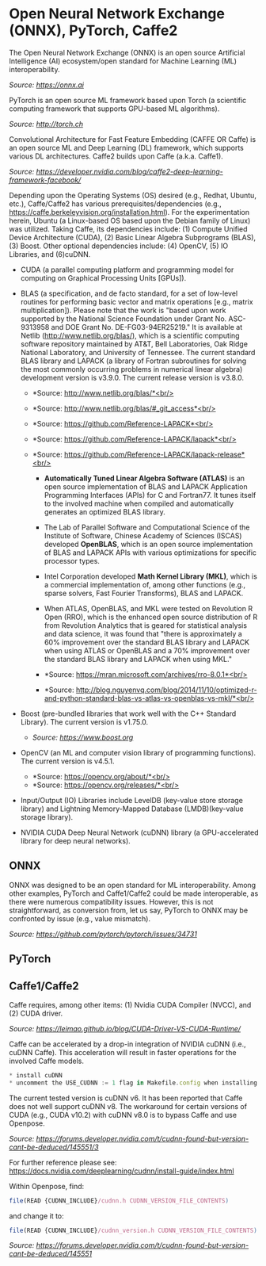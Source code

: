 # Open Neural Network Exchange (ONNX), PyTorch, Caffe2 #

The Open Neural Network Exchange (ONNX) is an open source Artificial Intelligence (AI) ecosystem/open standard for Machine Learning (ML) interoperability.

*Source: https://onnx.ai*

PyTorch is an open source ML framework based upon Torch (a scientific computing framework that supports GPU-based ML algorithms). 

*Source: http://torch.ch*

Convolutional Architecture for Fast Feature Embedding (CAFFE OR Caffe) is an open source ML and Deep Learning (DL) framework, which supports various DL architectures. Caffe2 builds upon Caffe (a.k.a. Caffe1).

*Source: https://developer.nvidia.com/blog/caffe2-deep-learning-framework-facebook/*

Depending upon the Operating Systems (OS) desired (e.g., Redhat, Ubuntu, etc.), Caffe/Caffe2 has various prerequisites/dependencies (e.g., https://caffe.berkeleyvision.org/installation.html). For the experimentation herein, Ubuntu (a Linux-based OS based upon the Debian family of Linux) was utilized.
Taking Caffe, its dependencies include: (1) Compute Unified Device Architecture (CUDA), (2) Basic Linear Algebra Subprograms (BLAS), (3) Boost. Other optional dependencies include: (4) OpenCV, (5) IO Libraries, and (6)cuDNN.

* CUDA (a parallel computing platform and programming model for computing on Graphical Processing Units [GPUs]).



* BLAS (a specification, and de facto standard, for a set of low-level routines for performing basic vector and matrix operations [e.g., matrix multiplication]). Please note that the work is "based upon work supported by the National Science Foundation under Grant No. ASC-9313958 and DOE Grant No. DE-FG03-94ER25219." It is available at Netlib (http://www.netlib.org/blas/), which is a scientific computing software repository maintained by AT&T, Bell Laboratories, Oak Ridge National Laboratory, and University of Tennessee. The current standard BLAS library and LAPACK (a library of Fortran subroutines for solving the most commonly occurring problems in numerical linear algebra) development version is v3.9.0. The current release version is v3.8.0.

  * *Source: http://www.netlib.org/blas/*<br/>
  * *Source: http://www.netlib.org/blas/#_git_access*<br/>
  * *Source: https://github.com/Reference-LAPACK*<br/>
  * *Source: https://github.com/Reference-LAPACK/lapack*<br/>
  * *Source: https://github.com/Reference-LAPACK/lapack-release*<br/>
  
    * **Automatically Tuned Linear Algebra Software (ATLAS)** is an open source implementation of BLAS and LAPACK Application Programming Interfaces (APIs) for C and Fortran77. It tunes itself to the involved machine when compiled and automatically generates an optimized BLAS library. 

    * The Lab of Parallel Software and Computational Science of the Institute of Software, Chinese Academy of Sciences (ISCAS) developed **OpenBLAS**, which is an open source implementation of BLAS and LAPACK APIs with various optimizations for specific processor types. 

    * Intel Corporation developed **Math Kernel Library (MKL)**, which is a commercial implementation of, among other functions (e.g., sparse solvers, Fast Fourier Transforms), BLAS and LAPACK. 

    * When ATLAS, OpenBLAS, and MKL were tested on Revolution R Open (RRO), which is the enhanced open source distribution of R from Revolution Analytics that is geared for statistical analysis and data science, it was found that "there is approximately a 60% improvement over the standard BLAS library and LAPACK when using ATLAS or OpenBLAS and a 70% improvement over the standard BLAS library and LAPACK when using MKL."

    * *Source: https://mran.microsoft.com/archives/rro-8.0.1*<br/>
    * *Source: http://blog.nguyenvq.com/blog/2014/11/10/optimized-r-and-python-standard-blas-vs-atlas-vs-openblas-vs-mkl/*<br/>

* Boost (pre-bundled libraries that work well with the C++ Standard Library). The current version is v1.75.0.

  * *Source: https://www.boost.org*

* OpenCV (an ML and computer vision library of programming functions). The current version is v4.5.1.

  * *Source: https://opencv.org/about/*<br/>
  * *Source: https://opencv.org/releases/*<br/>

* Input/Output (IO) Libraries include LevelDB (key-value store storage library) and Lightning Memory-Mapped Database (LMDB)(key-value storage library).

* NVIDIA CUDA Deep Neural Network (cuDNN) library (a GPU-accelerated library for deep neural networks).

## ONNX ##

ONNX was designed to be an open standard for ML interoperability. Among other examples, PyTorch and Caffe1/Caffe2 could be made interoperable, as there were numerous compatibility issues. However, this is not straightforward, as conversion from, let us say, PyTorch to ONNX may be confronted by issue (e.g., value mismatch).

*Source: https://github.com/pytorch/pytorch/issues/34731*

## PyTorch ##




## Caffe1/Caffe2 ##

Caffe requires, among other items: (1) Nvidia CUDA Compiler (NVCC), and (2) CUDA driver.





*Source: https://leimao.github.io/blog/CUDA-Driver-VS-CUDA-Runtime/*

Caffe can be accelerated by a drop-in integration of NVIDIA cuDNN (i.e., cuDNN Caffe). This acceleration will result in faster operations for the involved Caffe models.


```javascript
* install cuDNN 
* uncomment the USE_CUDNN := 1 flag in Makefile.config when installing Caffe. 
```
The current tested version is cuDNN v6. It has been reported that Caffe does not well support cuDNN v8. The workaround for certain versions of CUDA (e.g., CUDA v10.2) with cuDNN v8.0 is to bypass Caffe and use Openpose.

*Source: https://forums.developer.nvidia.com/t/cudnn-found-but-version-cant-be-deduced/145551/3*

For further reference please see: https://docs.nvidia.com/deeplearning/cudnn/install-guide/index.html

Within Openpose, find:

```javascript
file(READ {CUDNN_INCLUDE}/cudnn.h CUDNN_VERSION_FILE_CONTENTS) 
```
and change it to:

```javascript
file(READ {CUDNN_INCLUDE}/cudnn_version.h CUDNN_VERSION_FILE_CONTENTS)
```

*Source: https://forums.developer.nvidia.com/t/cudnn-found-but-version-cant-be-deduced/145551*
